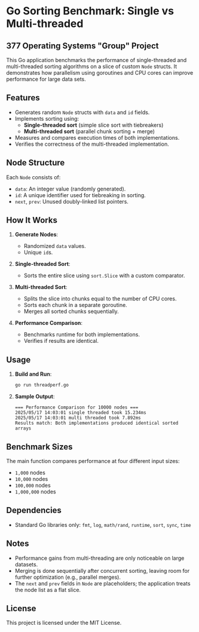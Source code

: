 # Go Sorting Benchmark: Single vs Multi-threaded

## 377 Operating Systems "Group" Project

This Go application benchmarks the performance of single-threaded and multi-threaded sorting algorithms on a slice of
custom `Node` structs. It demonstrates how parallelism using goroutines and CPU cores can improve performance for large
data sets.

## Features

- Generates random `Node` structs with `data` and `id` fields.
- Implements sorting using:
    - **Single-threaded sort** (simple slice sort with tiebreakers)
    - **Multi-threaded sort** (parallel chunk sorting + merge)
- Measures and compares execution times of both implementations.
- Verifies the correctness of the multi-threaded implementation.

## Node Structure

Each `Node` consists of:

- `data`: An integer value (randomly generated).
- `id`: A unique identifier used for tiebreaking in sorting.
- `next`, `prev`: Unused doubly-linked list pointers.

## How It Works

1. **Generate Nodes**:
    - Randomized `data` values.
    - Unique `id`s.

2. **Single-threaded Sort**:
    - Sorts the entire slice using `sort.Slice` with a custom comparator.

3. **Multi-threaded Sort**:
    - Splits the slice into chunks equal to the number of CPU cores.
    - Sorts each chunk in a separate goroutine.
    - Merges all sorted chunks sequentially.

4. **Performance Comparison**:
    - Benchmarks runtime for both implementations.
    - Verifies if results are identical.

## Usage

1. **Build and Run**:
   ```bash
   go run threadperf.go
   ```

2. **Sample Output**:
   ```
   === Performance Comparison for 10000 nodes ===
   2025/05/17 14:03:01 single threaded took 15.234ms
   2025/05/17 14:03:01 multi threaded took 7.892ms
   Results match: Both implementations produced identical sorted arrays
   ```

## Benchmark Sizes

The main function compares performance at four different input sizes:

- `1,000` nodes
- `10,000` nodes
- `100,000` nodes
- `1,000,000` nodes

## Dependencies

- Standard Go libraries only: `fmt`, `log`, `math/rand`, `runtime`, `sort`, `sync`, `time`

## Notes

- Performance gains from multi-threading are only noticeable on large datasets.
- Merging is done sequentially after concurrent sorting, leaving room for further optimization (e.g., parallel merges).
- The `next` and `prev` fields in `Node` are placeholders; the application treats the node list as a flat slice.

## License

This project is licensed under the MIT License.
